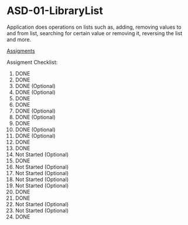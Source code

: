 # ASD-01-LibraryList

Application does operations on lists such as, adding, removing values to and from list, searching for certain value or removing it, reversing the list and more.

[Assigments](http://www.is.umk.pl/~norbert/asd/lab-zadania.pdf)

Assigment Checklist:

1. DONE 
2. DONE
3. DONE (Optional)
4. DONE (Optional)
5. DONE
6. DONE
7. DONE (Optional)
8. DONE (Optional)
9. DONE
10. DONE (Optional)
11. DONE (Optional)
12. DONE
13. DONE
14. Not Started (Optional)
15. DONE
16. Not Started (Optional)
17. Not Started (Optional)
18. Not Started (Optional)
19. Not Started (Optional)
20. DONE
21. DONE
22. Not Started (Optional)
23. Not Started (Optional)
24. DONE
